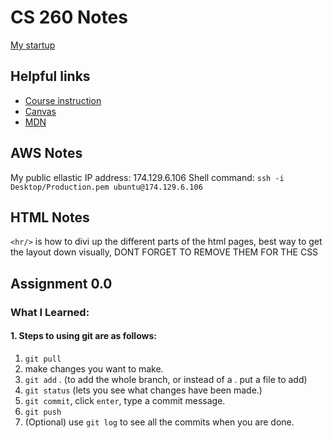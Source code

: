 # CS 260 Notes

[My startup](https://simon.cs260.click)

## Helpful links

- [Course instruction](https://github.com/webprogramming260)
- [Canvas](https://byu.instructure.com)
- [MDN](https://developer.mozilla.org)

## AWS Notes

My public ellastic IP address:  174.129.6.106
Shell command: `ssh -i Desktop/Production.pem ubuntu@174.129.6.106`
## HTML Notes
`<hr/>` is how to divi up the different parts of the html pages, best way to get the layout down visually, DONT FORGET TO REMOVE THEM FOR THE CSS


## Assignment 0.0 

### What I Learned:

#### 1. Steps to using git are as follows:

1. `git pull`
2. make changes you want to make.
3. `git add` . (to add the whole branch, or instead of a . put a file to add)
4. `git status` (lets you see what changes have been made.)
5. `git commit`, click `enter`, type a commit message.
6. `git push`
7. (Optional) use `git log` to see all the commits when you are done.
